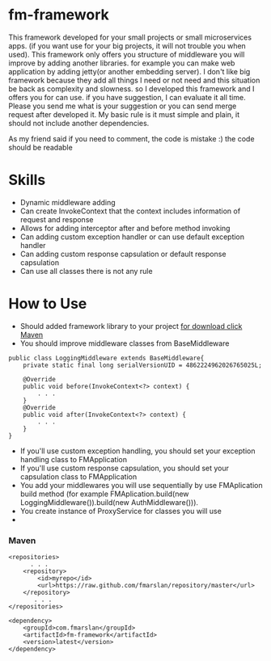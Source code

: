 # fm-framework

This framework developed for your small projects or small microservices apps. (if you want use for your big projects, it will not trouble you when used). This framework only offers you structure of middleware you will improve by adding another libraries. for example you can make web application by adding jetty(or another embedding server). I don't like big framework because they add all things I need or not need and this situation be back as complexity and slowness. so I developed this framework and I offers you for can use. if you have suggestion, I can evaluate it all time. Please you send me what is your suggestion or you can send merge request after developed it. My basic rule is  it must simple and plain, it should not include another dependencies. 

As my friend said if you need to comment, the code is mistake :) the code should be readable

# Skills

* Dynamic middleware adding
* Can create InvokeContext that the context includes information of request and response
* Allows for adding interceptor after and before method invoking
* Can adding custom exception handler or can use default exception handler
* Can adding custom response capsulation or default response capsulation
* Can use all classes there is not any rule


# How to Use

- Should added framework library to your project [for download click](https://github.com/fmarslan/fm-framework/raw/release/latest/fm-framework-latest.jar) [Maven](#Maven)
- You should improve middleware classes from BaseMiddleware
~~~
public class LoggingMiddleware extends BaseMiddleware{
	private static final long serialVersionUID = 4862224962026765025L;
	
	@Override
	public void before(InvokeContext<?> context) {
		. . .		
	}	
	@Override
	public void after(InvokeContext<?> context) {
		. . .
	}
}
~~~
- If you'll use custom exception handling, you should set your exception handling class to FMApplication
- If you'll use custom response capsulation, you should set your capsulation class to FMApplication
- You  add your middlewares you will use sequentially  by use FMAplication build method (for example FMAplication.build(new LoggingMiddleware()).build(new AuthMiddleware())).
- You create instance of ProxyService for classes you will use
- 



### Maven

~~~
<repositories>
	  . . .	 
	<repository>
		<id>myrepo</id>
		<url>https://raw.github.com/fmarslan/repository/master</url>
	</repository>
	   . . .
</repositories>

<dependency>
	<groupId>com.fmarslan</groupId>
	<artifactId>fm-framework</artifactId>
	<version>latest</version>
</dependency>
~~~
